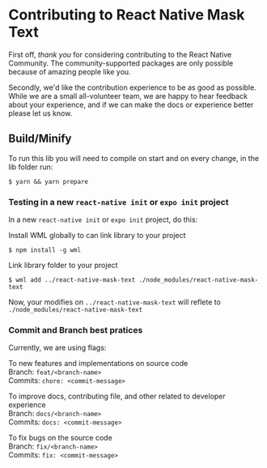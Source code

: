 # Contributing to React Native Mask Text

First off, _thank you_ for considering contributing to the React Native Community. The community-supported packages are only possible because of amazing people like you.

Secondly, we'd like the contribution experience to be as good as possible. While we are a small all-volunteer team, we are happy to hear feedback about your experience, and if we can make the docs or experience better please let us know.

## Build/Minify

To run this lib you will need to compile on start and on every change, in the lib folder run:

```shell
$ yarn && yarn prepare
```

### Testing in a new `react-native init` or `expo init` project

In a new `react-native init` or `expo init` project, do this:

Install WML globally to can link library to your project
```shell
$ npm install -g wml
```

Link library folder to your project
```shell
$ wml add ../react-native-mask-text ./node_modules/react-native-mask-text
```

Now, your modifies on `../react-native-mask-text` will reflete to `./node_modules/react-native-mask-text`

### Commit and Branch best pratices

Currently, we are using flags:

To new features and implementations on source code <br />
Branch: `feat/<branch-name>`<br />
Commits: `chore: <commit-message>`<br />

To improve docs, contributing file, and other related to developer experience <br />
Branch: `docs/<branch-name>` <br />
Commits: `docs: <commit-message>`<br />

To fix bugs on the source code <br />
Branch: `fix/<branch-name>`<br />
Commits: `fix: <commit-message>`<br />
